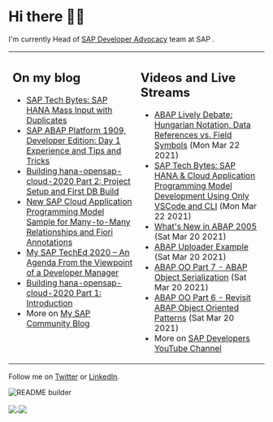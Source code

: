 
# Hi there 👋🏼

I'm currently Head of [SAP Developer Advocacy](https://developers.sap.com/) team at SAP .

<table><tr><td valign="top" width="50%">
 
## On my blog
- [SAP Tech Bytes: SAP HANA Mass Input with Duplicates](https://blogs.sap.com/?p=1300544) 
- [SAP ABAP Platform 1909, Developer Edition: Day 1 Experience and Tips and Tricks](https://blogs.sap.com/?p=1278655) 
- [Building hana-opensap-cloud-2020 Part 2: Project Setup and First DB Build](https://blogs.sap.com/?p=1258763) 
- [New SAP Cloud Application Programming Model Sample for Many-to-Many Relationships and Fiori Annotations](https://blogs.sap.com/?p=1244336) 
- [My SAP TechEd 2020 – An Agenda From the Viewpoint of a Developer Manager](https://blogs.sap.com/2020/11/13/my-sap-teched-2020-an-agenda-from-the-viewpoint-of-a-developer-manager/) 
- [Building hana-opensap-cloud-2020 Part 1: Introduction](https://blogs.sap.com/?p=1219900) 
- More on [My SAP Community Blog](https://people.sap.com/thomas.jung#content:blogposts)
</td>
  
<td valign="top" width="50%">
  
## Videos and Live Streams
- [ABAP Lively Debate: Hungarian Notation, Data References vs. Field Symbols](https://www.youtube.com/watch?v=JSMwmiknH5Q) (Mon Mar 22 2021)
- [SAP Tech Bytes: SAP HANA & Cloud Application Programming Model Development Using Only VSCode and CLI](https://www.youtube.com/watch?v=slaqdw341T4) (Mon Mar 22 2021)
- [What's New in ABAP 2005](https://www.youtube.com/watch?v=wfytHaGiXe0) (Sat Mar 20 2021)
- [ABAP Uploader Example](https://www.youtube.com/watch?v=PpXNP3ciGOc) (Sat Mar 20 2021)
- [ABAP OO Part 7 - ABAP Object Serialization](https://www.youtube.com/watch?v=m1JymIUsRkE) (Sat Mar 20 2021)
- [ABAP OO Part 6 -  Revisit ABAP Object Oriented Patterns](https://www.youtube.com/watch?v=nxaC4KYkKtQ) (Sat Mar 20 2021)
- More on [SAP Developers YouTube Channel](https://www.youtube.com/channel/UCNfmelKDrvRmjYwSi9yvrMg)
</td></tr></table>

Follow me on [Twitter](https://twitter.com/thomas_jung) or [LinkedIn](https://www.linkedin.com/in/thomasjungsap/).

![README builder](https://github.com/jung-thomas/jung-thomas/workflows/README%20builder/badge.svg)

<a href="https://github.com/anuraghazra/github-readme-stats">
  <img align="center" src="https://github-readme-stats.vercel.app/api?username=jung-thomas&count_private=true&show_icons=true&theme=dark" />
</a>
<a href="https://github.com/anuraghazra/github-readme-stats">
  <img align="center" src="https://github-readme-stats.vercel.app/api/top-langs/?username=jung-thomas&show_icons=true&theme=dark" />
</a>

